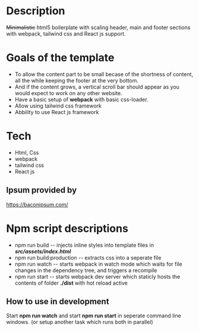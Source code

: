 
# Description

~~Minimalistic~~ html5 boilerplate with scaling header, main and footer sections with webpack,  tailwind css and React js support.

# Goals of the template

+ To allow the content part to be small becase of the shortness of content, all the while keeping the footer at the very bottom.
+ And if the content grows, a vertical scroll bar should appear as you would expect to work on any other website.
+ Have a basic setup of **webpack** with basic css-loader.
+ Allow using tailwind css framework
+ Abbility to use React js framework

# Tech

+ Html, Css
+ webpack
+ tailwind css
+ React js

## Ipsum provided by

https://baconipsum.com/

# Npm script descriptions

 - npm run build
 -- injects inline styles into template files in ***src/assets/index.html***
 - npm run build:production
 -- extracts css into a seperate file
 - npm run watch
 -- starts webpack in watch mode which waits for file changes in the dependency tree, and triggers a recompile
 - npm run start
 -- starts webpack dev server which staticly hosts the contents of folder **./dist** with hot reload active

 ## How to use in development

 Start **npm run watch** and start **npm run start** in seperate command line windows. (or setup another task which runs both in parallel)
